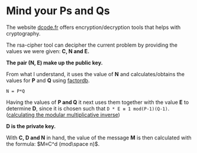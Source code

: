 # Mind your Ps and Qs 

The website [dcode.fr](https://www.dcode.fr/rsa-cipher) offers encryption/decryption tools that helps with cryptography.

The rsa-cipher tool can decipher the current problem by providing the values we were given: **C, N and E.**

**The pair (N, E) make up the public key.**

From what I understand, it uses the value of **N** and  calculates/obtains the values for **P** and **Q** using [factordb](http://factordb.com/).

`N = P*Q`

Having the values of **P and Q** it next uses them together with the value **E** to determine **D**, since it is chosen such that `D * E ≡ 1 mod(P-1)(Q-1)`. ([calculating the modular multiplicative inverse](https://en.wikipedia.org/wiki/Modular_multiplicative_inverse))

**D is the private key.**


With **C, D and N** in hand, the value of the message **M** is then calculated with the formula:
$M≡C^d (mod\space n)$.
 